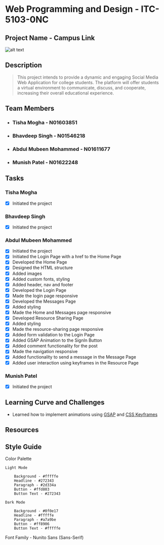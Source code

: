 # Web Programming and Design - ITC-5103-0NC

## Project Name - Campus Link

![alt text](https://github.com/abdulmubeen/campus-stories/blob/main/assets/imgs/logo.png "Campus_Stories_Logo")

## Description

> This project intends to provide a dynamic and engaging Social Media Web Application for college students.
> The platform will offer students a virtual environment to communicate, discuss, and cooperate, increasing their overall educational experience.

## Team Members

- ### Tisha Mogha - N01603851
- ### Bhavdeep Singh - N01546218
- ### Abdul Mubeen Mohammed - N01611677
- ### Munish Patel - N01622248

## Tasks

### Tisha Mogha

- [x] Initiated the project

### Bhavdeep Singh

- [x] Initiated the project

### Abdul Mubeen Mohammed

- [x] Initiated the project
- [x] Initiated the Login Page with a href to the Home Page
- [x] Developed the Home Page
- [x] Designed the HTML structure
- [x] Added images
- [x] Added custom fonts, styling
- [x] Added header, nav and footer
- [x] Developed the Login Page
- [x] Made the login page responsive
- [x] Developed the Messages Page
- [x] Added styling
- [x] Made the Home and Messages page responsive
- [x] Developed Resource Sharing Page
- [x] Added styling
- [x] Made the resource-sharing page responsive
- [x] Added form validation to the Login Page
- [x] Added GSAP Animation to the SignIn Button
- [x] Added comment functionality for the post
- [x] Made the navigation responsive
- [x] Added functionality to send a message in the Message Page
- [x] Added user interaction using keyframes in the Resource Page

### Munish Patel

- [x] Initiated the project

## Learning Curve and Challenges

- Learned how to implement animations using [GSAP](https://gsap.com/) and [CSS Keyframes](https://www.joshwcomeau.com/animation/keyframe-animations/)

## Resources

## Style Guide

Color Palette

    Light Mode

    	Background - #fffffe
    	Headline - #272343
    	Paragraph - #2d334a
    	Button - #ffd803
    	Button Text - #272343

    Dark Mode

    	Background - #0f0e17
    	Headline - #fffffe
    	Paragraph - #a7a9be
    	Button - #ff8906
    	Button Text - #fffffe

Font Family - Nunito Sans (Sans-Serif)
